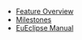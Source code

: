   * [Feature Overview](Overview.md)
  * [Milestones](MileStones.md)
  * [EuEclipse Manual](EuEclipseHelp.md)
